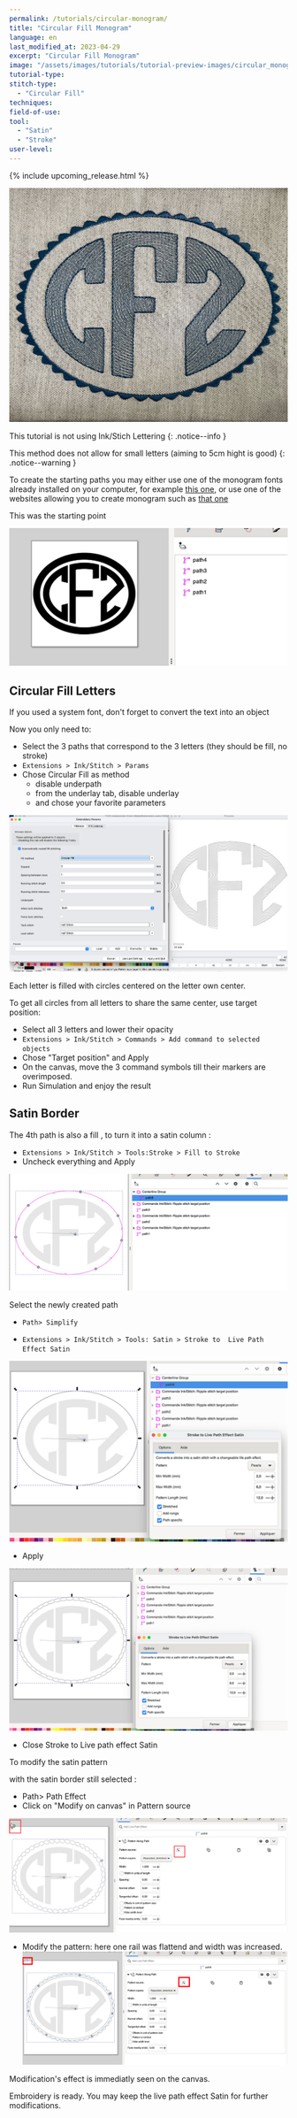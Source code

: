 ```yaml
---
permalink: /tutorials/circular-monogram/
title: "Circular Fill Monogram"
language: en
last_modified_at: 2023-04-29
excerpt: "Circular Fill Monogram"
image: "/assets/images/tutorials/tutorial-preview-images/circular_monogram.jpg"
tutorial-type:
stitch-type:
  - "Circular Fill"
techniques:
field-of-use:
tool:
  - "Satin"
  - "Stroke"
user-level:
---
```


{% include upcoming_release.html %}

![Brodé](/assets/images/tutorials/tutorial-preview-images/circular_monogram.jpg)

This tutorial is not using Ink/Stich Lettering
{: .notice--info }

This method does not allow for small letters (aiming to 5cm hight is good)
{: .notice--warning }

To create the starting paths you may either use one of the monogram fonts already installed on your computer, for example
[this one](https://www.dafont.com/round-monogram.font), 
or use one of the websites allowing you to create monogram such as 
[that one](https://www.makemonogram.com/monogram-maker)

This was the starting point

![starting-points](/assets/images/tutorials/circular_monogram/starting-point.jpg)

## Circular Fill Letters
 
If you used a system font, don't forget to convert the text into an object

Now you only need to:

* Select the 3 paths that correspond to the 3 letters (they should be fill, no stroke)
* `Extensions > Ink/Stitch > Params`
* Chose Circular Fill as method
  *  disable underpath
  *  from the underlay tab, disable underlay
  *  and chose your favorite parameters

![parametres](/assets/images/tutorials/circular_monogram/parameters.jpg)

Each letter is filled with circles centered on the letter own center.

To get all circles from all letters to share the same center, use target position:


* Select all 3 letters and lower their opacity
* `Extensions > Ink/Stitch > Commands > Add command to selected objects`
* Chose "Target position" and Apply
* On the canvas, move the 3 command symbols till their markers are overimposed.
* Run Simulation and enjoy the result
 
## Satin Border
 
The 4th path is also a fill , to turn it into a satin column :
 
 
 * `Extensions > Ink/Stitch > Tools:Stroke > Fill to Stroke`
 * Uncheck everything and Apply
 
 ![after_fill_to_stroke](/assets/images/tutorials/circular_monogram/fill_to_stroke.jpg)
 
  Select the newly created path
 
 * `Path> Simplify`
 
 * `Extensions > Ink/Stitch > Tools: Satin > Stroke to  Live Path Effect Satin`

 ![satin_path_effet_before](/assets/images/tutorials/circular_monogram/satin_path_effect_before.jpg)
 
 * Apply
 
  ![satin_path_effet_after](/assets/images/tutorials/circular_monogram/satin_path_effect_after.jpg)
  
  * Close Stroke to Live path effect Satin

To modify the satin pattern

with the satin border still selected :
 
 * Path> Path Effect
 * Click on  "Modify on canvas" in Pattern source

 ![satin_path_effet_after](/assets/images/tutorials/circular_monogram/pattern_before.jpg)
 
 * Modify the pattern: here one rail was flattend and width was increased.
![satin_path_effet_after](/assets/images/tutorials/circular_monogram/pattern_after.jpg)

Modification's effect  is immediatly seen on the canvas.

Embroidery is  ready. You may keep the live path effect Satin for further modifications.
